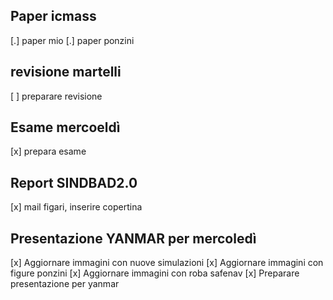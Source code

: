 ## Paper icmass

[.] paper mio
[.] paper ponzini

## revisione martelli

[ ] preparare revisione

## Esame mercoeldì

[x] prepara esame

## Report SINDBAD2.0

[x] mail figari, inserire copertina

## Presentazione YANMAR per mercoledì

[x] Aggiornare immagini con nuove simulazioni 
[x] Aggiornare immagini con figure ponzini
[x] Aggiornare immagini con roba safenav
[x] Preparare presentazione per yanmar


